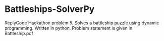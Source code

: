 # Battleships-SolverPy
ReplyCode Hackathon problem 5.
Solves a battleship puzzle using dynamic programming. Written in python.
Problem statement is given in Battleship.pdf
